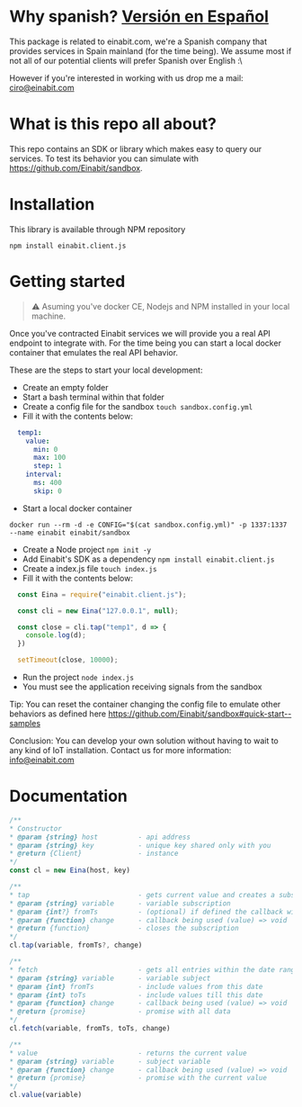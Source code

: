 # Why spanish? [Versión en Español](README.es.md)

This package is related to einabit.com, we're a Spanish company that provides services in Spain mainland (for the time being). We assume most if not all of our potential clients will prefer Spanish over English :\

However if you're interested in working with us drop me a mail: ciro@einabit.com

# What is this repo all about?

This repo contains an SDK or library which makes easy to query our services. To test its behavior you can simulate with https://github.com/Einabit/sandbox.

# Installation

This library is available through NPM repository

`npm install einabit.client.js`

# Getting started

> :warning: Asuming you've docker CE, Nodejs and NPM installed in your local machine.

Once you've contracted Einabit services we will provide you a real API endpoint to integrate with. For the time being you can start a local docker container that emulates the real API behavior.

These are the steps to start your local development:

- Create an empty folder
- Start a bash terminal within that folder
- Create a config file for the sandbox `touch sandbox.config.yml`
- Fill it with the contents below:
```yml
  temp1:
    value:
      min: 0
      max: 100
      step: 1
    interval:
      ms: 400
      skip: 0
```
- Start a local docker container
```
docker run --rm -d -e CONFIG="$(cat sandbox.config.yml)" -p 1337:1337 --name einabit einabit/sandbox
```
- Create a Node project `npm init -y`
- Add Einabit's SDK as a dependency `npm install einabit.client.js`
- Create a index.js file `touch index.js`
- Fill it with the contents below:
```js
  const Eina = require("einabit.client.js");

  const cli = new Eina("127.0.0.1", null);

  const close = cli.tap("temp1", d => {
    console.log(d);
  })

  setTimeout(close, 10000);
```
- Run the project `node index.js`
- You must see the application receiving signals from the sandbox

Tip: You can reset the container changing the config file to emulate other behaviors as defined here https://github.com/Einabit/sandbox#quick-start--samples

Conclusion: You can develop your own solution without having to wait to any kind of IoT installation. Contact us for more information: info@einabit.com

# Documentation

```js
/**
* Constructor
* @param {string} host          - api address
* @param {string} key           - unique key shared only with you
* @return {Client}              - instance
*/
const cl = new Eina(host, key)

/**
* tap                           - gets current value and creates a subscription
* @param {string} variable      - variable subscription
* @param {int?} fromTs          - (optional) if defined the callback will include entries since then
* @param {function} change      - callback being used (value) => void
* @return {function}            - closes the subscription
*/
cl.tap(variable, fromTs?, change)

/**
* fetch                         - gets all entries within the date range
* @param {string} variable      - variable subject
* @param {int} fromTs           - include values from this date
* @param {int} toTs             - include values till this date
* @param {function} change      - callback being used (value) => void
* @return {promise}             - promise with all data
*/
cl.fetch(variable, fromTs, toTs, change)

/**
* value                         - returns the current value
* @param {string} variable      - subject variable
* @param {function} change      - callback being used (value) => void
* @return {promise}             - promise with the current value
*/
cl.value(variable)
```
